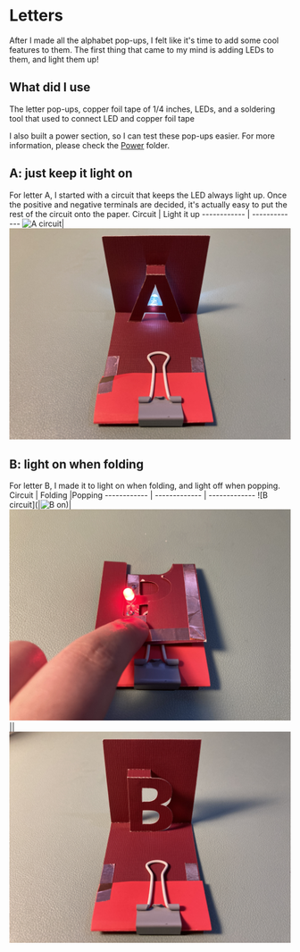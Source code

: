 # Letters
After I made all the alphabet pop-ups, I felt like it's time to add some cool features to them. The first thing that came to my mind is adding LEDs to them, and light them up!
## What did I use
The letter pop-ups, copper foil tape of 1/4 inches, LEDs, and a soldering tool that used to connect LED and copper foil tape

I also built a power section, so I can test these pop-ups easier. For more information, please check the [Power](https://github.com/Ruhan-Yang/Light-up/tree/master/Power) folder.

## A: just keep it light on
For letter A, I started with a circuit that keeps the LED always light up. Once the positive and negative terminals are decided, it's actually easy to put the rest of the circuit onto the paper.
Circuit | Light it up
------------ | ------------- 
![A circuit](https://github.com/Ruhan-Yang/Light-up/blob/master/Letters/A%202.JPG)|![A light](https://github.com/Ruhan-Yang/Light-up/blob/master/Letters/A%201.JPG)

## B: light on when folding
For letter B, I made it to light on when folding, and light off when popping.
Circuit | Folding |Popping
------------ | ------------- | -------------
![B circuit](|![B on](https://github.com/Ruhan-Yang/Light-up/blob/master/Letters/B%203.JPG))|![B on](https://github.com/Ruhan-Yang/Light-up/blob/master/Letters/B%201.JPG) ||![B off](https://github.com/Ruhan-Yang/Light-up/blob/master/Letters/B%202.JPG)
